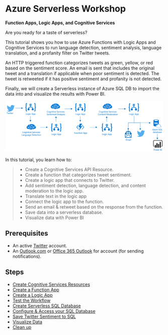 
# Azure Serverless Workshop
**Function Apps, Logic Apps, and Cognitive Services**

Are you ready for a taste of serverless?

This tutorial shows you how to use Azure Functions with Logic Apps and Cognitive Services to run language detection, sentiment analysis, language translation, and a profanity filter on Twitter tweets.  

An HTTP triggered function categorizes tweets as green, yellow, or red based on the sentiment score. An email is sent that includes the original tweet and a translation if applicable when poor sentiment is detected. The tweet is retweeted if it has positive sentiment and profanity is not detected. 

Finally, we will create a Serverless instance of Azure SQL DB to import the data into and visualize the results with Power BI.

![Search for Text Translator](media/serverless-diagram.png)

In this tutorial, you learn how to:

> * Create a Cognitive Services API Resource.
> * Create a function that categorizes tweet sentiment.
> * Create a logic app that connects to Twitter.
> * Add sentiment detection, language detection, and content moderation to the logic app.
> * Translate text in the logic app
> * Connect the logic app to the function.
> * Send an email & retweet based on the response from the function.
> * Save data into a serverless database.
> * Visualize data with Power BI



## Prerequisites

+ An active [Twitter](https://twitter.com/) account. 
+ An [Outlook.com](https://outlook.com/) or [Office 365 Outlook](https://outlook.office.com) for account (for sending notifications).


## Steps
- [Create Cognitive Services Resources](./create-cognitive-services-resources.md)
- [Create a Function App](./create-a-function-app.md)
- [Create a Logic App](./create-a-logic-app.md)
- [Test the Workflow](./test-the-workflow.md)
- [Create Serverless SQL Database](./create-serverless-sql.md)
- [Configure & Access your SQL Database](./sql-database-access.md)
- [Save Twitter Sentiment to SQL](./sql-save-twitter-to-sql.md)
- [Visualize Data](./visualize-data.md)
- [Clean up](./clean-up.md)
